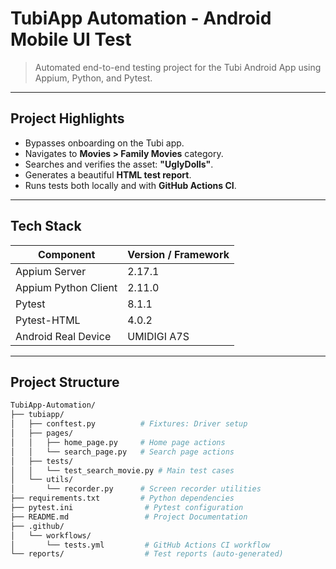 # TubiApp Automation - Android Mobile UI Test

> Automated end-to-end testing project for the Tubi Android App using Appium, Python, and Pytest.

---

## Project Highlights

- Bypasses onboarding on the Tubi app.
- Navigates to **Movies > Family Movies** category.
- Searches and verifies the asset: **"UglyDolls"**.
- Generates a beautiful **HTML test report**.
- Runs tests both locally and with **GitHub Actions CI**.

---

## Tech Stack

| Component           | Version / Framework |
|---------------------|----------------------|
| Appium Server        | 2.17.1               |
| Appium Python Client | 2.11.0               |
| Pytest               | 8.1.1                |
| Pytest-HTML          | 4.0.2                |
| Android Real Device  | UMIDIGI A7S          |

---

## Project Structure

```bash
TubiApp-Automation/
├── tubiapp/
│   ├── conftest.py          # Fixtures: Driver setup
│   ├── pages/
│   │   ├── home_page.py     # Home page actions
│   │   └── search_page.py   # Search page actions
│   ├── tests/
│   │   └── test_search_movie.py # Main test cases
│   └── utils/
│       └── recorder.py      # Screen recorder utilities
├── requirements.txt         # Python dependencies
├── pytest.ini                # Pytest configuration
├── README.md                 # Project Documentation
├── .github/
│   └── workflows/
│       └── tests.yml         # GitHub Actions CI workflow
└── reports/                  # Test reports (auto-generated)
